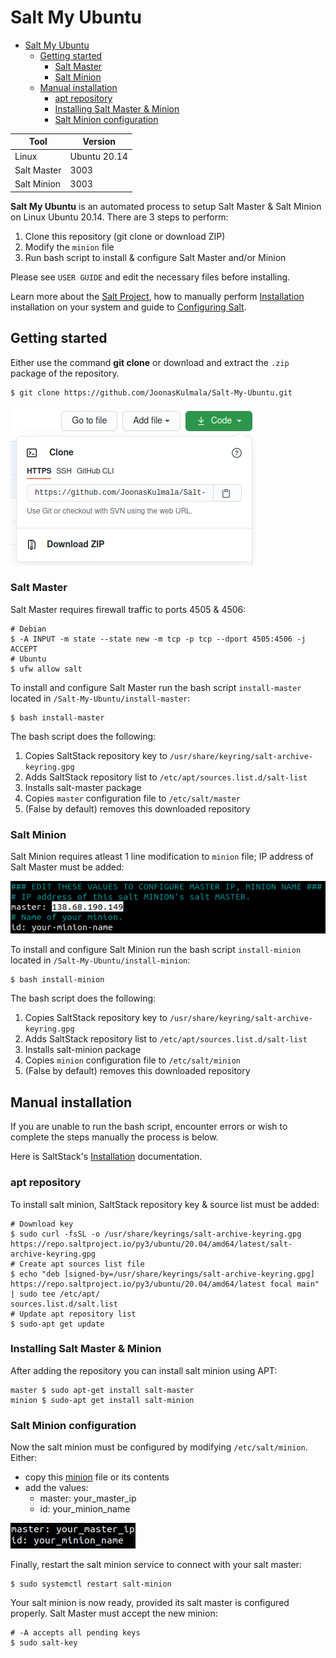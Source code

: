 # Salt My Ubuntu

- [Salt My Ubuntu](#salt-my-ubuntu)
  - [Getting started](#getting-started)
    - [Salt Master](#salt-master)
    - [Salt Minion](#salt-minion)
  - [Manual installation](#manual-installation)
    - [apt repository](#apt-repository)
    - [Installing Salt Master & Minion](#installing-salt-master--minion)
    - [Salt Minion configuration](#salt-minion-configuration)

| Tool        | Version      |
| ----------- | ------------ |
| Linux       | Ubuntu 20.14 |
| Salt Master | 3003         |
| Salt Minion | 3003         |

**Salt My Ubuntu** is an automated process to setup Salt Master & Salt Minion on Linux Ubuntu 20.14. There are 3 steps to perform:
1. Clone this repository (git clone or download ZIP)
2. Modify the `minion` file 
3. Run bash script to install & configure Salt Master and/or Minion

Please see `USER GUIDE` and edit the necessary files before installing.

Learn more about the [Salt Project](https://docs.saltproject.io/en/latest/topics/about_salt_project.html), how to manually perform [Installation](https://docs.saltproject.io/en/latest/topics/installation/index.html) installation on your system and guide to  [Configuring Salt](https://docs.saltproject.io/en/latest/topics/configuration/index.html).

## Getting started

Either use the command **git clone** or download and extract the `.zip` package of the repository.

    $ git clone https://github.com/JoonasKulmala/Salt-My-Ubuntu.git

![download repository](Resources/download_repository.png)

### Salt Master

Salt Master requires firewall traffic to ports 4505 & 4506:

    # Debian
    $ -A INPUT -m state --state new -m tcp -p tcp --dport 4505:4506 -j ACCEPT
    # Ubuntu
    $ ufw allow salt

To install and configure Salt Master run the bash script `install-master` located in `/Salt-My-Ubuntu/install-master`:

    $ bash install-master

The bash script does the following:
1. Copies SaltStack repository key to `/usr/share/keyring/salt-archive-keyring.gpg`
2. Adds SaltStack repository list to `/etc/apt/sources.list.d/salt-list`
3. Installs salt-master package
4. Copies `master` configuration file to `/etc/salt/master`
5. (False by default) removes this downloaded repository

### Salt Minion

Salt Minion requires atleast 1 line modification to `minion` file; IP address of Salt Master must be added:

![salt master IP address](Resources/salt-master_ip.png)

To install and configure Salt Minion run the bash script `install-minion` located in `/Salt-My-Ubuntu/install-minion`:

    $ bash install-minion

The bash script does the following:
1. Copies SaltStack repository key to `/usr/share/keyring/salt-archive-keyring.gpg`
2. Adds SaltStack repository list to `/etc/apt/sources.list.d/salt-list`
3. Installs salt-minion package
4. Copies `minion` configuration file to `/etc/salt/minion`
5. (False by default) removes this downloaded repository

## Manual installation

If you are unable to run the bash script, encounter errors or wish to complete the steps manually the process is below.

Here is SaltStack's [Installation](https://docs.saltproject.io/en/latest/topics/installation/index.html) documentation.

### apt repository

To install salt minion, SaltStack repository key & source list must be added:

    # Download key
    $ sudo curl -fsSL -o /usr/share/keyrings/salt-archive-keyring.gpg https://repo.saltproject.io/py3/ubuntu/20.04/amd64/latest/salt-archive-keyring.gpg
    # Create apt sources list file
    $ echo "deb [signed-by=/usr/share/keyrings/salt-archive-keyring.gpg] https://repo.saltproject.io/py3/ubuntu/20.04/amd64/latest focal main" | sudo tee /etc/apt/
    sources.list.d/salt.list
    # Update apt repository list
    $ sudo-apt get update

### Installing Salt Master & Minion

After adding the repository you can install salt minion using APT:

    master $ sudo apt-get install salt-master
    minion $ sudo-apt get install salt-minion

### Salt Minion configuration

Now the salt minion must be configured by modifying `/etc/salt/minion`. Either: 
* copy this [minion](minion) file or its contents
* add the values:
  * master: your_master_ip
  * id: your_minion_name

![minion config](Resources/minion_config.png)
  
Finally, restart the salt minion service to connect with your salt master:

    $ sudo systemctl restart salt-minion

Your salt minion is now ready, provided its salt master is configured properly. Salt Master must accept the new minion:

    # -A accepts all pending keys
    $ sudo salt-key


